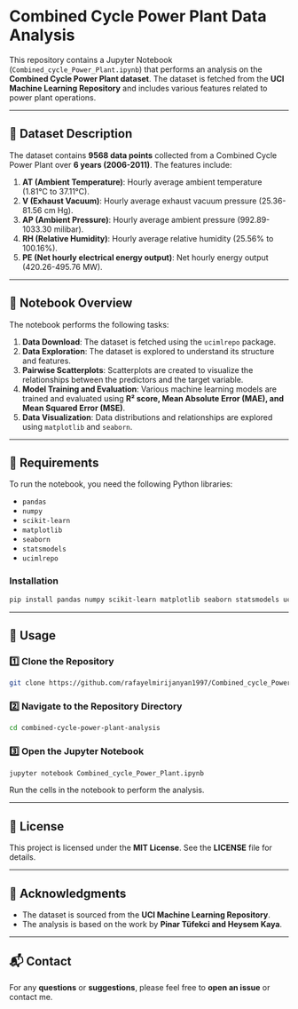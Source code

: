 # Combined Cycle Power Plant Data Analysis

This repository contains a Jupyter Notebook (`Combined_cycle_Power_Plant.ipynb`) that performs an analysis on the **Combined Cycle Power Plant dataset**. The dataset is fetched from the **UCI Machine Learning Repository** and includes various features related to power plant operations.

---

## 📂 Dataset Description

The dataset contains **9568 data points** collected from a Combined Cycle Power Plant over **6 years (2006-2011)**. The features include:

1. **AT (Ambient Temperature)**: Hourly average ambient temperature (1.81°C to 37.11°C).
2. **V (Exhaust Vacuum)**: Hourly average exhaust vacuum pressure (25.36-81.56 cm Hg).
3. **AP (Ambient Pressure)**: Hourly average ambient pressure (992.89-1033.30 milibar).
4. **RH (Relative Humidity)**: Hourly average relative humidity (25.56% to 100.16%).
5. **PE (Net hourly electrical energy output)**: Net hourly energy output (420.26-495.76 MW).

---

## 📑 Notebook Overview

The notebook performs the following tasks:

1. **Data Download**: The dataset is fetched using the `ucimlrepo` package.
2. **Data Exploration**: The dataset is explored to understand its structure and features.
3. **Pairwise Scatterplots**: Scatterplots are created to visualize the relationships between the predictors and the target variable.
4. **Model Training and Evaluation**: Various machine learning models are trained and evaluated using **R² score, Mean Absolute Error (MAE), and Mean Squared Error (MSE)**.
5. **Data Visualization**: Data distributions and relationships are explored using `matplotlib` and `seaborn`.

---

## 🔧 Requirements

To run the notebook, you need the following Python libraries:

- `pandas`
- `numpy`
- `scikit-learn`
- `matplotlib`
- `seaborn`
- `statsmodels`
- `ucimlrepo`

### **Installation**
```bash
pip install pandas numpy scikit-learn matplotlib seaborn statsmodels ucimlrepo
```

---

## 🚀 Usage

### **1️⃣ Clone the Repository**
```bash
git clone https://github.com/rafayelmirijanyan1997/Combined_cycle_Power_Plant.git
```

### **2️⃣ Navigate to the Repository Directory**
```bash
cd combined-cycle-power-plant-analysis
```

### **3️⃣ Open the Jupyter Notebook**
```bash
jupyter notebook Combined_cycle_Power_Plant.ipynb
```
Run the cells in the notebook to perform the analysis.

---

## 📜 License

This project is licensed under the **MIT License**. See the **LICENSE** file for details.

---

## 🙌 Acknowledgments

- The dataset is sourced from the **UCI Machine Learning Repository**.
- The analysis is based on the work by **Pinar Tüfekci and Heysem Kaya**.

---

## 📬 Contact

For any **questions** or **suggestions**, please feel free to **open an issue** or contact me.


